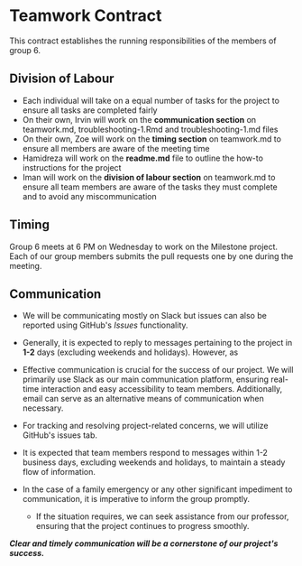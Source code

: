 # Teamwork Contract
This contract establishes the running responsibilities of the members of group 6. 

## Division of Labour
* Each individual will take on a equal number of tasks for the project to ensure all tasks are completed fairly 
* On their own, Irvin will work on the **communication section** on teamwork.md, troubleshooting-1.Rmd and troubleshooting-1.md files
* On their own, Zoe will work on the **timing section** on teamwork.md to ensure all members are aware of the meeting time
* Hamidreza will work on the **readme.md** file to outline the how-to instructions for the project
* Iman will work on the **division of labour section**  on teamwork.md to ensure all team members are aware of the tasks they must complete and to avoid any miscommunication 

## Timing 
Group 6 meets at 6 PM on Wednesday to work on the Milestone project. Each of our group members submits the pull requests one by one during the meeting.

## Communication
* We will be communicating mostly on Slack but issues can also be reported using GitHub's *Issues* functionality.
* Generally, it is expected to reply to messages pertaining to the project in __1-2__ days (excluding weekends and holidays). However, as 

* Effective communication is crucial for the success of our project. We will primarily use Slack as our main communication platform, ensuring real-time interaction and easy accessibility to team members. Additionally, email can serve as an alternative means of communication when necessary. 
* For tracking and resolving project-related concerns, we will utilize GitHub's issues tab. 
* It is expected that team members respond to messages within 1-2 business days, excluding weekends and holidays, to maintain a steady flow of information. 
* In the case of a family emergency or any other significant impediment to communication, it is imperative to inform the group promptly. 
    * If the situation requires, we can seek assistance from our professor, ensuring that the project continues to progress smoothly. 
    
***Clear and timely communication will be a cornerstone of our project's success.***

